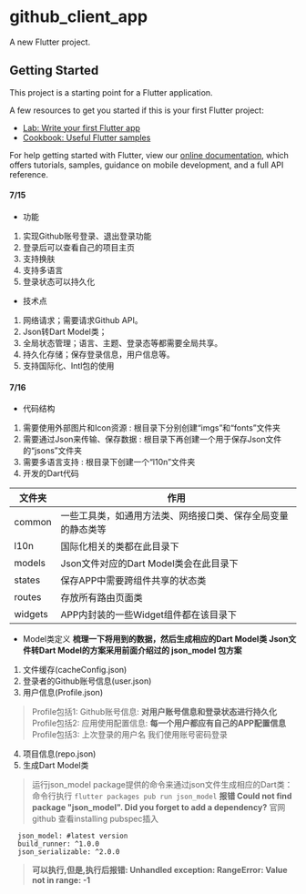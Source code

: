 # github_client_app

A new Flutter project.

## Getting Started

This project is a starting point for a Flutter application.

A few resources to get you started if this is your first Flutter project:

- [Lab: Write your first Flutter app](https://flutter.dev/docs/get-started/codelab)
- [Cookbook: Useful Flutter samples](https://flutter.dev/docs/cookbook)

For help getting started with Flutter, view our
[online documentation](https://flutter.dev/docs), which offers tutorials,
samples, guidance on mobile development, and a full API reference.

#### 7/15
- 功能
1. 实现Github账号登录、退出登录功能
2. 登录后可以查看自己的项目主页
3. 支持换肤
4. 支持多语言
5. 登录状态可以持久化

- 技术点
1. 网络请求；需要请求Github API。
2. Json转Dart Model类；
3. 全局状态管理；语言、主题、登录态等都需要全局共享。
4. 持久化存储；保存登录信息，用户信息等。
5. 支持国际化、Intl包的使用

#### 7/16
- 代码结构
1. 需要使用外部图片和Icon资源
: 根目录下分别创建“imgs”和“fonts”文件夹
2. 需要通过Json来传输、保存数据
: 根目录下再创建一个用于保存Json文件的“jsons”文件夹
3. 需要多语言支持
: 根目录下创建一个“l10n”文件夹
4. 开发的Dart代码

| 文件夹 |	作用 |
| ---- | ---- |
| common |	一些工具类，如通用方法类、网络接口类、保存全局变量的静态类等 |
| l10n |	国际化相关的类都在此目录下 |
| models |	Json文件对应的Dart Model类会在此目录下 |
| states |	保存APP中需要跨组件共享的状态类 |
| routes |	存放所有路由页面类 |
| widgets |	APP内封装的一些Widget组件都在该目录下 |

- Model类定义
**梳理一下将用到的数据，然后生成相应的Dart Model类**
**Json文件转Dart Model的方案采用前面介绍过的 json_model 包方案**
1. 文件缓存(cacheConfig.json)
2. 登录者的Github账号信息(user.json)
3. 用户信息(Profile.json)
> Profile包括1: Github账号信息: **对用户账号信息和登录状态进行持久化**
> Profile包括2: 应用使用配置信息: **每一个用户都应有自己的APP配置信息**
> Profile包括3: 上次登录的用户名
> 我们使用账号密码登录
4. 项目信息(repo.json)
5. 生成Dart Model类
> 运行json_model package提供的命令来通过json文件生成相应的Dart类：
> 命令行执行
`flutter packages pub run json_model`
> **报错 Could not find package "json_model". Did you forget to add a dependency?**
> 官网 github 查看installing
> pubspec插入
```
  json_model: #latest version
  build_runner: ^1.0.0
  json_serializable: ^2.0.0
```
> **可以执行,但是,执行后报错: Unhandled exception: RangeError: Value not in range: -1**
